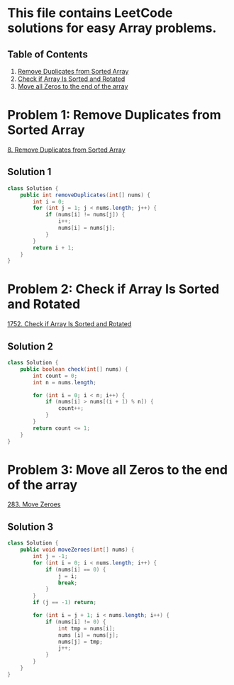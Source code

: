 # This file contains LeetCode solutions for easy Array problems.

## Table of Contents
1. [Remove Duplicates from Sorted Array](#problem-1-remove-duplicates-from-sorted-array)
2. [Check if Array Is Sorted and Rotated](#problem-2-check-if-array-is-sorted-and-rotated)
3. [Move all Zeros to the end of the array](#problem-3-move-all-zeros-to-the-end-of-the-array)

# Problem 1: Remove Duplicates from Sorted Array
[8. Remove Duplicates from Sorted Array](https://leetcode.com/problems/remove-duplicates-from-sorted-array/)

## Solution 1
```java
class Solution {
    public int removeDuplicates(int[] nums) {
        int i = 0;
        for (int j = 1; j < nums.length; j++) {
            if (nums[i] != nums[j]) {
                i++;
                nums[i] = nums[j];
            }
        }
        return i + 1;
    }
}
```

# Problem 2: Check if Array Is Sorted and Rotated
[1752. Check if Array Is Sorted and Rotated](https://leetcode.com/problems/check-if-array-is-sorted-and-rotated/)

## Solution 2
```java
class Solution {
    public boolean check(int[] nums) {
        int count = 0;
        int n = nums.length;

        for (int i = 0; i < n; i++) {
            if (nums[i] > nums[(i + 1) % n]) {
                count++;
            }
        }
        return count <= 1;
    }
}
```

# Problem 3: Move all Zeros to the end of the array
[283. Move Zeroes](https://leetcode.com/problems/move-zeroes/)

## Solution 3
```java
class Solution {
    public void moveZeroes(int[] nums) {
        int j = -1;
        for (int i = 0; i < nums.length; i++) {
            if (nums[i] == 0) {
                j = i;
                break;
            }
        }
        if (j == -1) return;

        for (int i = j + 1; i < nums.length; i++) {
            if (nums[i] != 0) {
                int tmp = nums[i];
                nums [i] = nums[j];
                nums[j] = tmp;
                j++;
            }
        }
    }
}
```
